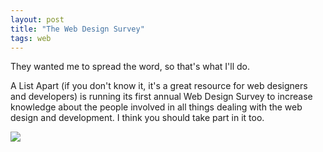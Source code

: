 ```yaml
---
layout: post
title: "The Web Design Survey"
tags: web
---
```

They wanted me to spread the word, so that's what I'll do.

A List Apart (if you don't know it, it's a great resource for web designers and developers) is running its first annual Web Design Survey to increase knowledge about the people involved in all things dealing with the web design and development. I think you should take part in it too.

<a href="http://alistapart.com/articles/webdesignsurvey"><img src="http://aneventapart.com/webdesignsurvey/templates/ala/images/i-took-the-2007-survey.gif"/></a>